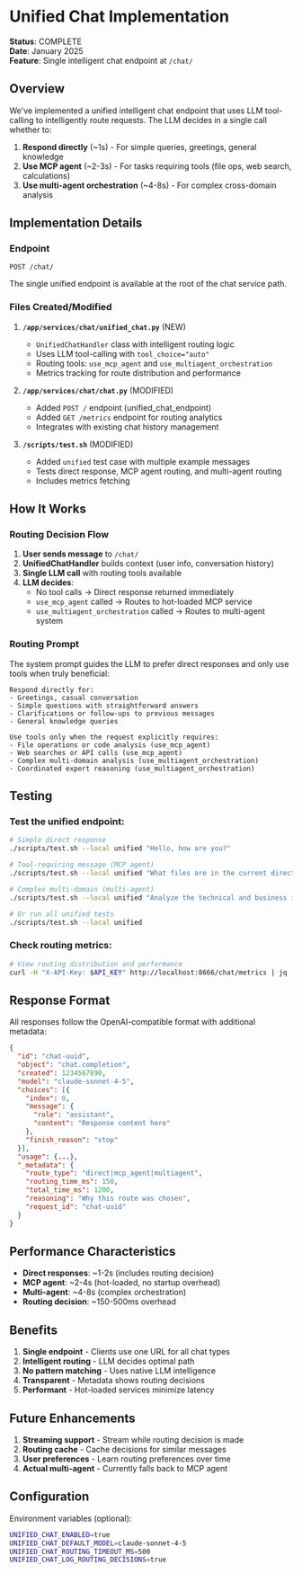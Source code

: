 # Unified Chat Implementation

**Status**: COMPLETE  
**Date**: January 2025  
**Feature**: Single intelligent chat endpoint at `/chat/`

## Overview

We've implemented a unified intelligent chat endpoint that uses LLM tool-calling to intelligently route requests. The LLM decides in a single call whether to:

1. **Respond directly** (~1s) - For simple queries, greetings, general knowledge
2. **Use MCP agent** (~2-3s) - For tasks requiring tools (file ops, web search, calculations)
3. **Use multi-agent orchestration** (~4-8s) - For complex cross-domain analysis

## Implementation Details

### Endpoint

```
POST /chat/
```

The single unified endpoint is available at the root of the chat service path.

### Files Created/Modified

1. **`/app/services/chat/unified_chat.py`** (NEW)
   - `UnifiedChatHandler` class with intelligent routing logic
   - Uses LLM tool-calling with `tool_choice="auto"`
   - Routing tools: `use_mcp_agent` and `use_multiagent_orchestration`
   - Metrics tracking for route distribution and performance

2. **`/app/services/chat/chat.py`** (MODIFIED)
   - Added `POST /` endpoint (unified_chat_endpoint)
   - Added `GET /metrics` endpoint for routing analytics
   - Integrates with existing chat history management

3. **`/scripts/test.sh`** (MODIFIED)
   - Added `unified` test case with multiple example messages
   - Tests direct response, MCP agent routing, and multi-agent routing
   - Includes metrics fetching

## How It Works

### Routing Decision Flow

1. **User sends message** to `/chat/`
2. **UnifiedChatHandler** builds context (user info, conversation history)
3. **Single LLM call** with routing tools available
4. **LLM decides**:
   - No tool calls → Direct response returned immediately
   - `use_mcp_agent` called → Routes to hot-loaded MCP service
   - `use_multiagent_orchestration` called → Routes to multi-agent system

### Routing Prompt

The system prompt guides the LLM to prefer direct responses and only use tools when truly beneficial:

```
Respond directly for:
- Greetings, casual conversation
- Simple questions with straightforward answers
- Clarifications or follow-ups to previous messages
- General knowledge queries

Use tools only when the request explicitly requires:
- File operations or code analysis (use_mcp_agent)
- Web searches or API calls (use_mcp_agent)
- Complex multi-domain analysis (use_multiagent_orchestration)
- Coordinated expert reasoning (use_multiagent_orchestration)
```

## Testing

### Test the unified endpoint:

```bash
# Simple direct response
./scripts/test.sh --local unified "Hello, how are you?"

# Tool-requiring message (MCP agent)
./scripts/test.sh --local unified "What files are in the current directory?"

# Complex multi-domain (multi-agent)
./scripts/test.sh --local unified "Analyze the technical and business implications of microservices"

# Or run all unified tests
./scripts/test.sh --local unified
```

### Check routing metrics:

```bash
# View routing distribution and performance
curl -H "X-API-Key: $API_KEY" http://localhost:8666/chat/metrics | jq
```

## Response Format

All responses follow the OpenAI-compatible format with additional metadata:

```json
{
  "id": "chat-uuid",
  "object": "chat.completion",
  "created": 1234567890,
  "model": "claude-sonnet-4-5",
  "choices": [{
    "index": 0,
    "message": {
      "role": "assistant",
      "content": "Response content here"
    },
    "finish_reason": "stop"
  }],
  "usage": {...},
  "_metadata": {
    "route_type": "direct|mcp_agent|multiagent",
    "routing_time_ms": 150,
    "total_time_ms": 1200,
    "reasoning": "Why this route was chosen",
    "request_id": "chat-uuid"
  }
}
```

## Performance Characteristics

- **Direct responses**: ~1-2s (includes routing decision)
- **MCP agent**: ~2-4s (hot-loaded, no startup overhead)
- **Multi-agent**: ~4-8s (complex orchestration)
- **Routing decision**: ~150-500ms overhead

## Benefits

1. **Single endpoint** - Clients use one URL for all chat types
2. **Intelligent routing** - LLM decides optimal path
3. **No pattern matching** - Uses native LLM intelligence
4. **Transparent** - Metadata shows routing decisions
5. **Performant** - Hot-loaded services minimize latency

## Future Enhancements

1. **Streaming support** - Stream while routing decision is made
2. **Routing cache** - Cache decisions for similar messages
3. **User preferences** - Learn routing preferences over time
4. **Actual multi-agent** - Currently falls back to MCP agent

## Configuration

Environment variables (optional):
```bash
UNIFIED_CHAT_ENABLED=true
UNIFIED_CHAT_DEFAULT_MODEL=claude-sonnet-4-5
UNIFIED_CHAT_ROUTING_TIMEOUT_MS=500
UNIFIED_CHAT_LOG_ROUTING_DECISIONS=true
```